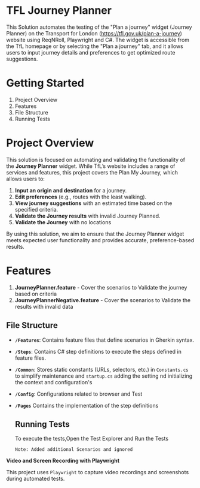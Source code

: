 # TFL Journey Planner 

This Solution automates the testing of the "Plan a journey" widget (Journey Planner) on the 
Transport for London (https://tfl.gov.uk/plan-a-journey) website using ReqNRoll, Playwright and  C#. 
The widget is accessible from the TfL homepage or by selecting the "Plan a journey" tab, 
and it allows users to input journey details and preferences to get optimized route suggestions.

# Getting Started

1.	Project Overview
2.	Features
3.	File Structure
4.	Running Tests

# Project Overview

This solution is focused on automating and validating the functionality of the **Journey Planner** widget. While TfL’s website includes a range of services and features, this project covers the Plan My Journey, which allows users to:

1. **Input an origin and destination** for a journey.
2. **Edit preferences** (e.g., routes with the least walking).
3. **View journey suggestions** with an estimated time based on the specified criteria.
4. **Validate the Journey results** with invalid Journey Planned.
5. **Validate the Journey** with no locations

By using this solution, we aim to ensure that the Journey Planner widget meets expected user functionality and provides accurate, preference-based results.

# Features

1. **JourneyPlanner.feature** - Cover the scenarios to Validate the journey  based on criteria
2. **JourneyPlannerNegative.feature** - Cover the scenarios to Validate the results with invalid data

## File Structure

- **`/Features`**: Contains feature files that define scenarios in Gherkin syntax.

- **`/Steps`**: Contains C# step definitions to execute the steps defined in feature files.

- **`/Common`**: Stores static constants (URLs, selectors, etc.) in `Constants.cs` to simplify maintenance and `startup.cs` adding the setting nd initializing the context and configuration's

- **`/Config`**: Configurations related to browser and Test

- **`/Pages`** Contains the implementation of the step definitions

  ## Running Tests

  To execute the tests,Open the Test Explorer and Run the Tests
  
  
  
  `Note: Added additional Scenarios and ignored`
  
  

**Video and Screen Recording with Playwright**

This project uses `Playwright` to capture video recordings and screenshots during automated tests.
